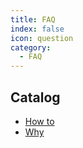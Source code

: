 ```yaml
---
title: FAQ
index: false
icon: question
category:
  - FAQ
---
```


## Catalog

- [How to](howto.md)
- [Why](why.md)
